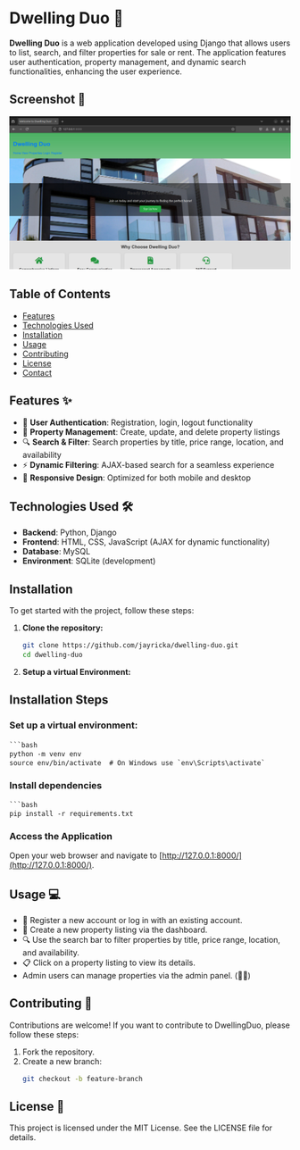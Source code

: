 # Dwelling Duo 🏡

**Dwelling Duo** is a web application developed using Django that allows users to list, search, and filter properties for sale or rent. The application features user authentication, property management, and dynamic search functionalities, enhancing the user experience.

## Screenshot 📸
![Dwelling Duo Screenshot](assets/homepage-screenshot.png)

## Table of Contents

- [Features](#features)
- [Technologies Used](#technologies-used)
- [Installation](#installation)
- [Usage](#usage)
- [Contributing](#contributing)
- [License](#license)
- [Contact](#contact)

## Features ✨

- 🔐 **User Authentication**: Registration, login, logout functionality
- 🏡 **Property Management**: Create, update, and delete property listings
- 🔍 **Search & Filter**: Search properties by title, price range, location, and availability
- ⚡ **Dynamic Filtering**: AJAX-based search for a seamless experience
- 📱 **Responsive Design**: Optimized for both mobile and desktop

## Technologies Used 🛠️

- **Backend**: Python, Django
- **Frontend**: HTML, CSS, JavaScript (AJAX for dynamic functionality)
- **Database**: MySQL
- **Environment**: SQLite (development)

## Installation

To get started with the project, follow these steps:

1. **Clone the repository:**

   ```bash
   git clone https://github.com/jayricka/dwelling-duo.git
   cd dwelling-duo
2. **Setup a virtual Environment:**

## Installation Steps

### Set up a virtual environment:

    ```bash
    python -m venv env
    source env/bin/activate  # On Windows use `env\Scripts\activate`

### Install dependencies

    ```bash
    pip install -r requirements.txt

### Access the Application

Open your web browser and navigate to [http://127.0.0.1:8000/](http://127.0.0.1:8000/).

## Usage 💻

- 📝 Register a new account or log in with an existing account.
- 🏡 Create a new property listing via the dashboard.
- 🔍 Use the search bar to filter properties by title, price range, location, and availability.
- 📋 Click on a property listing to view its details.
- Admin users can manage properties via the admin panel. (&#x1F469;&#x200D;&#x1F4BC;)

## Contributing 🤝

Contributions are welcome! If you want to contribute to DwellingDuo, please follow these steps:

1. Fork the repository.
2. Create a new branch:
   ```bash
   git checkout -b feature-branch

## License 📜

This project is licensed under the MIT License. See the LICENSE file for details.
